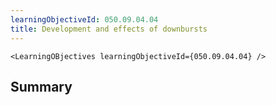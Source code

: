 ```yaml
---
learningObjectiveId: 050.09.04.04
title: Development and effects of downbursts
---
```


```tsx eval
<LearningOBjectives learningObjectiveId={050.09.04.04} />
```

## Summary
